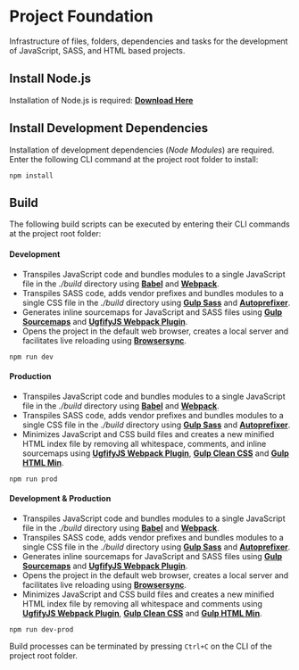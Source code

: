 # **Project Foundation**
Infrastructure of files, folders, dependencies and tasks for the development of JavaScript, SASS, and HTML based projects.


## **Install Node.js**
Installation of Node.js is required:  [**Download Here**](https://nodejs.org/en/)

## **Install Development Dependencies**
Installation of development dependencies (*Node Modules*) are required.  Enter the following CLI command at the project root folder to install:

```
npm install
```

## **Build**
The following build scripts can be executed by entering their CLI commands at the project root folder:

#### **Development**
- Transpiles JavaScript code and bundles modules to a single JavaScript file in the *./build* directory using [**Babel**](http://babeljs.io/) and [**Webpack**](https://webpack.js.org/). 
- Transpiles SASS code, adds vendor prefixes and bundles modules to a single CSS file in the *./build* directory using [**Gulp Sass**](https://github.com/dlmanning/gulp-sass) and [**Autoprefixer**](https://github.com/postcss/autoprefixer).
- Generates inline sourcemaps for JavaScript and SASS files using [**Gulp Sourcemaps**](https://github.com/floridoo/gulp-sourcemaps) and [**UgfifyJS Webpack Plugin**](https://webpack.js.org/plugins/uglifyjs-webpack-plugin/).
- Opens the project in the default web browser, creates a local server and facilitates live reloading using [**Browsersync**](https://browsersync.io/).

```
npm run dev
```

#### **Production**
- Transpiles JavaScript code and bundles modules to a single JavaScript file in the *./build* directory using [**Babel**](http://babeljs.io/) and [**Webpack**](https://webpack.js.org/). 
- Transpiles SASS code, adds vendor prefixes and bundles modules to a single CSS file in the *./build* directory using [**Gulp Sass**](https://github.com/dlmanning/gulp-sass) and [**Autoprefixer**](https://github.com/postcss/autoprefixer).
- Minimizes JavaScript and CSS build files and creates a new minified HTML index file by removing all whitespace, comments, and inline sourcemaps using [**UgfifyJS Webpack Plugin**](https://webpack.js.org/plugins/uglifyjs-webpack-plugin/), [**Gulp Clean CSS**](https://github.com/scniro/gulp-clean-css) and [**Gulp HTML Min**](https://github.com/jonschlinkert/gulp-htmlmin).    

```
npm run prod
```

#### **Development & Production**
- Transpiles JavaScript code and bundles modules to a single JavaScript file in the *./build* directory using [**Babel**](http://babeljs.io/) and [**Webpack**](https://webpack.js.org/). 
- Transpiles SASS code, adds vendor prefixes and bundles modules to a single CSS file in the *./build* directory using [**Gulp Sass**](https://github.com/dlmanning/gulp-sass) and [**Autoprefixer**](https://github.com/postcss/autoprefixer).
- Generates inline sourcemaps for JavaScript and SASS files using [**Gulp Sourcemaps**](https://github.com/floridoo/gulp-sourcemaps) and [**UgfifyJS Webpack Plugin**](https://webpack.js.org/plugins/uglifyjs-webpack-plugin/).
- Opens the project in the default web browser, creates a local server and facilitates live reloading using [**Browsersync**](https://browsersync.io/).
- Minimizes JavaScript and CSS build files and creates a new minified HTML index file by removing all whitespace and comments using [**UgfifyJS Webpack Plugin**](https://webpack.js.org/plugins/uglifyjs-webpack-plugin/), [**Gulp Clean CSS**](https://github.com/scniro/gulp-clean-css) and [**Gulp HTML Min**](https://github.com/jonschlinkert/gulp-htmlmin).    

```
npm run dev-prod
```

Build processes can be terminated by pressing `Ctrl+C` on the CLI of the project root folder.